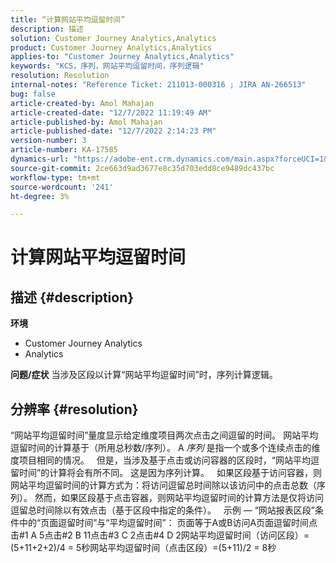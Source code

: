 ```yaml
---
title: “计算网站平均逗留时间”
description: 描述
solution: Customer Journey Analytics,Analytics
product: Customer Journey Analytics,Analytics
applies-to: "Customer Journey Analytics,Analytics"
keywords: "KCS，序列，网站平均逗留时间，序列逻辑"
resolution: Resolution
internal-notes: "Reference Ticket: 211013-000316 ; JIRA AN-266513"
bug: false
article-created-by: Amol Mahajan
article-created-date: "12/7/2022 11:19:49 AM"
article-published-by: Amol Mahajan
article-published-date: "12/7/2022 2:14:23 PM"
version-number: 3
article-number: KA-17585
dynamics-url: "https://adobe-ent.crm.dynamics.com/main.aspx?forceUCI=1&pagetype=entityrecord&etn=knowledgearticle&id=756b300e-2176-ed11-81aa-6045bd006a22"
source-git-commit: 2ce663d9ad3677e8c35d703edd8ce9489dc437bc
workflow-type: tm+mt
source-wordcount: '241'
ht-degree: 3%

---
```


# 计算网站平均逗留时间

## 描述 {#description}

<b>环境</b>
- Customer Journey Analytics
- Analytics



<b>问题/症状</b>
当涉及区段以计算“网站平均逗留时间”时，序列计算逻辑。


## 分辨率 {#resolution}


“网站平均逗留时间”量度显示给定维度项目两次点击之间逗留的时间。 网站平均逗留时间的计算基于（所用总秒数/序列）。 A *序列* 是指一个或多个连续点击的维度项目相同的情况。
 
但是，当涉及基于点击或访问容器的区段时，“网站平均逗留时间”的计算将会有所不同。 这是因为序列计算。
 
如果区段基于访问容器，则网站平均逗留时间的计算方式为：将访问逗留总时间除以该访问中的点击总数（序列）。
然而，如果区段基于点击容器，则网站平均逗留时间的计算方法是仅将访问逗留总时间除以有效点击（基于区段中指定的条件）。
 
示例 — “网站报表区段”条件中的“页面逗留时间”与“平均逗留时间”： 页面等于A或B访问A页面逗留时间点击#1 A 5点击#2 B 11点击#3 C 2点击#4 D 2网站平均逗留时间（访问区段）=(5+11+2+2)/4 = 5秒网站平均逗留时间（点击区段）=(5+11)/2 = 8秒
